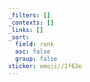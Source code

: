 ```yaml
---
_filters: []
_contexts: []
_links: []
_sort:
  field: rank
  asc: false
  group: false
sticker: emoji//1f63e
---
```

